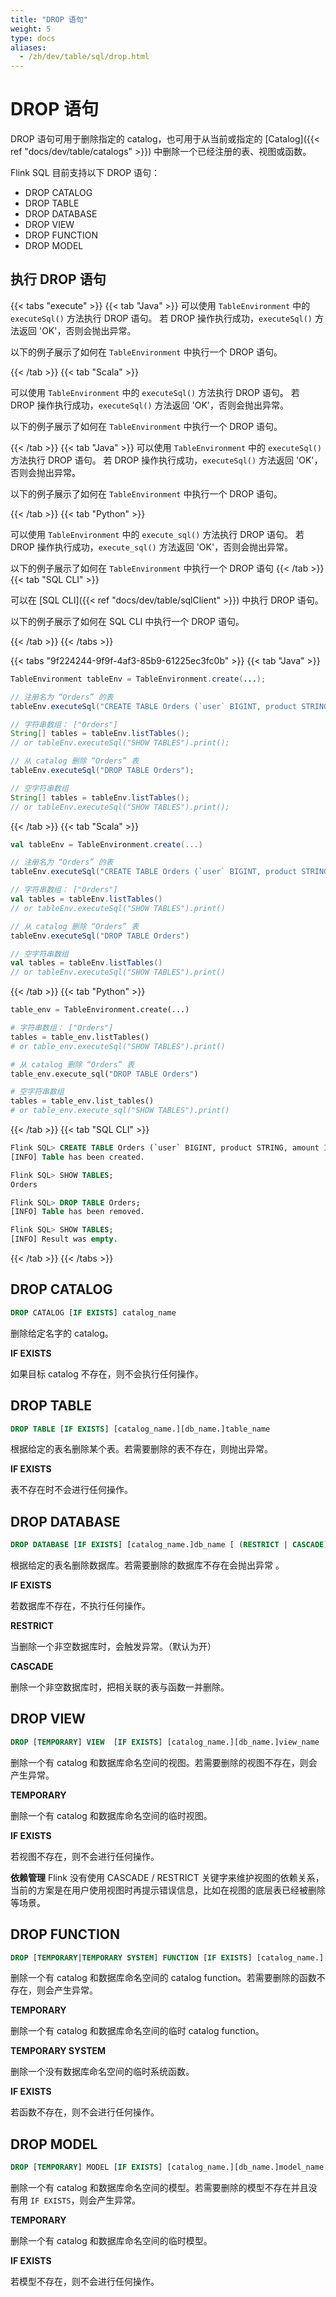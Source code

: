 ```yaml
---
title: "DROP 语句"
weight: 5
type: docs
aliases:
  - /zh/dev/table/sql/drop.html
---
```

<!--
Licensed to the Apache Software Foundation (ASF) under one
or more contributor license agreements.  See the NOTICE file
distributed with this work for additional information
regarding copyright ownership.  The ASF licenses this file
to you under the Apache License, Version 2.0 (the
"License"); you may not use this file except in compliance
with the License.  You may obtain a copy of the License at

  http://www.apache.org/licenses/LICENSE-2.0

Unless required by applicable law or agreed to in writing,
software distributed under the License is distributed on an
"AS IS" BASIS, WITHOUT WARRANTIES OR CONDITIONS OF ANY
KIND, either express or implied.  See the License for the
specific language governing permissions and limitations
under the License.
-->

# DROP 语句



DROP 语句可用于删除指定的 catalog，也可用于从当前或指定的 [Catalog]({{< ref "docs/dev/table/catalogs" >}}) 中删除一个已经注册的表、视图或函数。

Flink SQL 目前支持以下 DROP 语句：

- DROP CATALOG
- DROP TABLE
- DROP DATABASE
- DROP VIEW
- DROP FUNCTION
- DROP MODEL

## 执行 DROP 语句

{{< tabs "execute" >}}
{{< tab "Java" >}}
可以使用 `TableEnvironment` 中的 `executeSql()` 方法执行 DROP 语句。 若 DROP 操作执行成功，`executeSql()` 方法返回 'OK'，否则会抛出异常。

以下的例子展示了如何在 `TableEnvironment` 中执行一个 DROP 语句。

{{< /tab >}}
{{< tab "Scala" >}}

可以使用 `TableEnvironment` 中的 `executeSql()` 方法执行 DROP 语句。 若 DROP 操作执行成功，`executeSql()` 方法返回 'OK'，否则会抛出异常。

以下的例子展示了如何在 `TableEnvironment` 中执行一个 DROP 语句。

{{< /tab >}}
{{< tab "Java" >}}
可以使用 `TableEnvironment` 中的 `executeSql()` 方法执行 DROP 语句。 若 DROP 操作执行成功，`executeSql()` 方法返回 'OK'，否则会抛出异常。

以下的例子展示了如何在 `TableEnvironment` 中执行一个 DROP 语句。

{{< /tab >}}
{{< tab "Python" >}}

可以使用 `TableEnvironment` 中的 `execute_sql()` 方法执行 DROP 语句。 若 DROP 操作执行成功，`execute_sql()` 方法返回 'OK'，否则会抛出异常。

以下的例子展示了如何在 `TableEnvironment` 中执行一个 DROP 语句
{{< /tab >}}
{{< tab "SQL CLI" >}}

可以在 [SQL CLI]({{< ref "docs/dev/table/sqlClient" >}}) 中执行 DROP 语句。

以下的例子展示了如何在 SQL CLI 中执行一个 DROP 语句。

{{< /tab >}}
{{< /tabs >}}

{{< tabs "9f224244-9f9f-4af3-85b9-61225ec3fc0b" >}}
{{< tab "Java" >}}
```java
TableEnvironment tableEnv = TableEnvironment.create(...);

// 注册名为 “Orders” 的表
tableEnv.executeSql("CREATE TABLE Orders (`user` BIGINT, product STRING, amount INT) WITH (...)");

// 字符串数组： ["Orders"]
String[] tables = tableEnv.listTables();
// or tableEnv.executeSql("SHOW TABLES").print();

// 从 catalog 删除 “Orders” 表
tableEnv.executeSql("DROP TABLE Orders");

// 空字符串数组
String[] tables = tableEnv.listTables();
// or tableEnv.executeSql("SHOW TABLES").print();
```
{{< /tab >}}
{{< tab "Scala" >}}
```scala
val tableEnv = TableEnvironment.create(...)

// 注册名为 “Orders” 的表
tableEnv.executeSql("CREATE TABLE Orders (`user` BIGINT, product STRING, amount INT) WITH (...)")

// 字符串数组： ["Orders"]
val tables = tableEnv.listTables()
// or tableEnv.executeSql("SHOW TABLES").print()

// 从 catalog 删除 “Orders” 表
tableEnv.executeSql("DROP TABLE Orders")

// 空字符串数组
val tables = tableEnv.listTables()
// or tableEnv.executeSql("SHOW TABLES").print()
```
{{< /tab >}}
{{< tab "Python" >}}
```python
table_env = TableEnvironment.create(...)

# 字符串数组： ["Orders"]
tables = table_env.listTables()
# or table_env.executeSql("SHOW TABLES").print()

# 从 catalog 删除 “Orders” 表
table_env.execute_sql("DROP TABLE Orders")

# 空字符串数组
tables = table_env.list_tables()
# or table_env.execute_sql("SHOW TABLES").print()
```
{{< /tab >}}
{{< tab "SQL CLI" >}}
```sql
Flink SQL> CREATE TABLE Orders (`user` BIGINT, product STRING, amount INT) WITH (...);
[INFO] Table has been created.

Flink SQL> SHOW TABLES;
Orders

Flink SQL> DROP TABLE Orders;
[INFO] Table has been removed.

Flink SQL> SHOW TABLES;
[INFO] Result was empty.
```
{{< /tab >}}
{{< /tabs >}}

## DROP CATALOG

```sql
DROP CATALOG [IF EXISTS] catalog_name
```

删除给定名字的 catalog。

**IF EXISTS**

如果目标 catalog 不存在，则不会执行任何操作。

## DROP TABLE

```sql
DROP TABLE [IF EXISTS] [catalog_name.][db_name.]table_name
```

根据给定的表名删除某个表。若需要删除的表不存在，则抛出异常。

**IF EXISTS**

表不存在时不会进行任何操作。

## DROP DATABASE

```sql
DROP DATABASE [IF EXISTS] [catalog_name.]db_name [ (RESTRICT | CASCADE) ]
```

根据给定的表名删除数据库。若需要删除的数据库不存在会抛出异常 。

**IF EXISTS**

若数据库不存在，不执行任何操作。

**RESTRICT**

当删除一个非空数据库时，会触发异常。（默认为开）

**CASCADE**

删除一个非空数据库时，把相关联的表与函数一并删除。

## DROP VIEW

```sql
DROP [TEMPORARY] VIEW  [IF EXISTS] [catalog_name.][db_name.]view_name
```

删除一个有 catalog 和数据库命名空间的视图。若需要删除的视图不存在，则会产生异常。

**TEMPORARY**

删除一个有 catalog 和数据库命名空间的临时视图。

**IF EXISTS**

若视图不存在，则不会进行任何操作。

**依赖管理**
Flink 没有使用 CASCADE / RESTRICT 关键字来维护视图的依赖关系，当前的方案是在用户使用视图时再提示错误信息，比如在视图的底层表已经被删除等场景。

## DROP FUNCTION

```sql
DROP [TEMPORARY|TEMPORARY SYSTEM] FUNCTION [IF EXISTS] [catalog_name.][db_name.]function_name;
```

删除一个有 catalog 和数据库命名空间的 catalog function。若需要删除的函数不存在，则会产生异常。

**TEMPORARY**

删除一个有 catalog 和数据库命名空间的临时 catalog function。

**TEMPORARY SYSTEM**

删除一个没有数据库命名空间的临时系统函数。

**IF EXISTS**

若函数不存在，则不会进行任何操作。

## DROP MODEL

```sql
DROP [TEMPORARY] MODEL [IF EXISTS] [catalog_name.][db_name.]model_name
```

删除一个有 catalog 和数据库命名空间的模型。若需要删除的模型不存在并且没有用 `IF EXISTS`，则会产生异常。

**TEMPORARY**

删除一个有 catalog 和数据库命名空间的临时模型。

**IF EXISTS**

若模型不存在，则不会进行任何操作。
